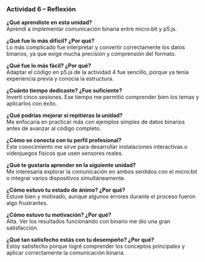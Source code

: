 ### Actividad 6 – Reflexión

**¿Qué aprendiste en esta unidad?**  
Aprendí a implementar comunicación binaria entre micro:bit y p5.js.

**¿Qué fue lo más difícil? ¿Por qué?**  
Lo más complicado fue interpretar y convertir correctamente los datos binarios, ya que exige mucha precisión y comprensión del formato.

**¿Qué fue lo más fácil? ¿Por qué?**  
Adaptar el código en p5.js de la actividad 4 fue sencillo, porque ya tenía experiencia previa y conocía la estructura.

**¿Cuánto tiempo dedicaste? ¿Fue suficiente?**  
Invertí cinco sesiones. Ese tiempo me permitió comprender bien los temas y aplicarlos con éxito.

**¿Qué podrías mejorar si repitieras la unidad?**  
Me enfocaría en practicar más con ejemplos simples de datos binarios antes de avanzar al código completo.

**¿Cómo se conecta con tu perfil profesional?**  
Este conocimiento me sirve para desarrollar instalaciones interactivas o videojuegos físicos que usen sensores reales.

**¿Qué te gustaría aprender en la siguiente unidad?**  
Me interesaría explorar la comunicación en ambos sentidos con el micro:bit o integrar varios dispositivos simultáneamente.

**¿Cómo estuvo tu estado de ánimo? ¿Por qué?**  
Estuve bien y motivado, aunque algunos errores durante el proceso fueron algo frustrantes.

**¿Cómo estuvo tu motivación? ¿Por qué?**  
Alta. Ver los resultados funcionando con binario me dio una gran satisfacción.

**¿Qué tan satisfecho estás con tu desempeño? ¿Por qué?**  
Estoy satisfecho porque logré comprender los conceptos principales y aplicar correctamente la comunicación binaria.
